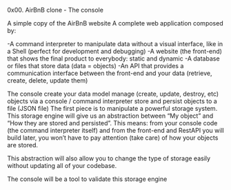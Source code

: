 0x00. AirBnB clone - The console

A simple copy of the AirBnB website
A complete web application composed by:

-A command interpreter to manipulate data without a visual interface, like in a Shell (perfect for development and debugging)
-A website (the front-end) that shows the final product to everybody: static and dynamic
-A database or files that store data (data = objects)
-An API that provides a communication interface between the front-end and your data (retrieve, create, delete, update them)

The console
create your data model
manage (create, update, destroy, etc) objects via a console / command interpreter
store and persist objects to a file (JSON file)
The first piece is to manipulate a powerful storage system. This storage engine will give us an abstraction between “My object” and “How they are stored and persisted”. This means: from your console code (the command interpreter itself) and from the front-end and RestAPI you will build later, you won’t have to pay attention (take care) of how your objects are stored.

This abstraction will also allow you to change the type of storage easily without updating all of your codebase.

The console will be a tool to validate this storage engine
